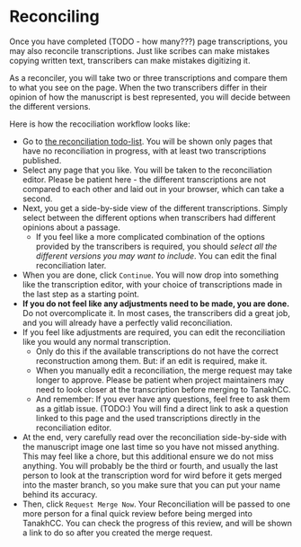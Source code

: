 # Reconciling

Once you have completed (TODO - how many???) page transcriptions, you may also reconcile transcriptions.
Just like scribes can make mistakes copying written text, transcribers can make mistakes digitizing it.

As a reconciler, you will take two or three transcriptions and compare them to what you see on the page.
When the two transcribers differ in their opinion of how the manuscript is best represented, you will decide between the different versions.

Here is how the recociliation workflow looks like:
- Go to [the reconciliation todo-list](https://critic.tanakhcc.org/reconcile).
  You will be shown only pages that have no reconciliation in progress, with at least two transcriptions published.
- Select any page that you like.
  You will be taken to the reconciliation editor.
  Please be patient here - the different transcriptions are not compared to each other and laid out in your browser, which can take a second.
- Next, you get a side-by-side view of the different transcriptions.
  Simply select between the different options when transcribers had different opinions about a passage.
    - If you feel like a more complicated combination of the options provided by the transcribers is required,
      you should *select all the different versions you may want to include*.
      You can edit the final reconciliation later.
- When you are done, click `Continue`.
  You will now drop into something like the transcription editor, with your choice of transcriptions made in the last step as a starting point.
- **If you do not feel like any adjustments need to be made, you are done.**
  Do not overcomplicate it.
  In most cases, the transcribers did a great job, and you will already have a perfectly valid reconciliation.
- If you feel like adjustments are required, you can edit the reconciliation like you would any normal transcription.
    - Only do this if the available transcriptions do not have the correct reconstruction among them.
      But: if an edit is required, make it.
    - When you manually edit a reconciliation, the merge request may take longer to approve.
      Please be patient when project maintainers may need to look closer at the transcription before merging to TanakhCC.
    - And remember: If you ever have any questions, feel free to ask them as a gitlab issue.
      (TODO:) You will find a direct link to ask a question linked to this page and the used transcriptions directly in the reconciliation editor.
- At the end, very carefully read over the reconciliation side-by-side with the manuscript image one last time so you have not missed anything.
  This may feel like a chore, but this additional ensure we do not miss anything.
  You will probably be the third or fourth, and usually the last person to look at the transcription word for wird before it gets merged into the master branch, so you make sure that you can put your name behind its accuracy.
- Then, click `Request Merge Now`.
  Your Reconciliation will be passed to one more person for a final quick review before being merged into TanakhCC.
  You can check the progress of this review, and will be shown a link to do so after you created the merge request.

